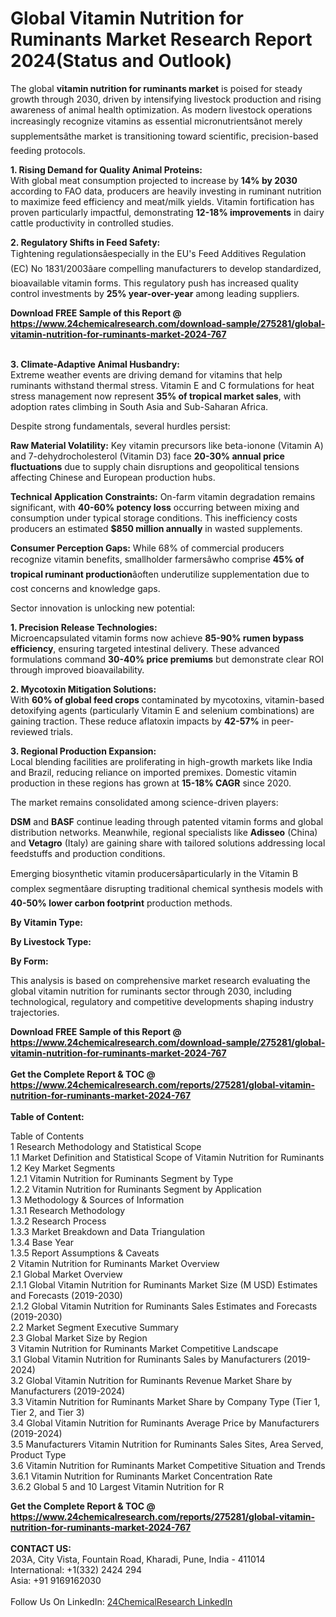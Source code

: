 <h1>Global Vitamin Nutrition for Ruminants Market Research Report 2024(Status and Outlook)</h1><p>The global <strong>vitamin nutrition for ruminants market</strong> is poised for steady growth through 2030, driven by intensifying livestock production and rising awareness of animal health optimization. As modern livestock operations increasingly recognize vitamins as essential micronutrientsânot merely supplementsâthe market is transitioning toward scientific, precision-based feeding protocols.</p><p><strong>1. Rising Demand for Quality Animal Proteins:</strong><br>
With global meat consumption projected to increase by <strong>14% by 2030</strong> according to FAO data, producers are heavily investing in ruminant nutrition to maximize feed efficiency and meat/milk yields. Vitamin fortification has proven particularly impactful, demonstrating <strong>12-18% improvements</strong> in dairy cattle productivity in controlled studies.</p><p><strong>2. Regulatory Shifts in Feed Safety:</strong><br>
Tightening regulationsâespecially in the EU's Feed Additives Regulation (EC) No 1831/2003âare compelling manufacturers to develop standardized, bioavailable vitamin forms. This regulatory push has increased quality control investments by <strong>25% year-over-year</strong> among leading suppliers.</p><div><b>Download FREE Sample of this Report @ 
            <a href="https://www.24chemicalresearch.com/download-sample/275281/global-vitamin-nutrition-for-ruminants-market-2024-767">
            https://www.24chemicalresearch.com/download-sample/275281/global-vitamin-nutrition-for-ruminants-market-2024-767</a></b></div><br><p><strong>3. Climate-Adaptive Animal Husbandry:</strong><br>
Extreme weather events are driving demand for vitamins that help ruminants withstand thermal stress. Vitamin E and C formulations for heat stress management now represent <strong>35% of tropical market sales</strong>, with adoption rates climbing in South Asia and Sub-Saharan Africa.</p><p>Despite strong fundamentals, several hurdles persist:</p><p><strong>Raw Material Volatility:</strong> Key vitamin precursors like beta-ionone (Vitamin A) and 7-dehydrocholesterol (Vitamin D3) face <strong>20-30% annual price fluctuations</strong> due to supply chain disruptions and geopolitical tensions affecting Chinese and European production hubs.</p><p><strong>Technical Application Constraints:</strong> On-farm vitamin degradation remains significant, with <strong>40-60% potency loss</strong> occurring between mixing and consumption under typical storage conditions. This inefficiency costs producers an estimated <strong>$850 million annually</strong> in wasted supplements.</p><p><strong>Consumer Perception Gaps:</strong> While 68% of commercial producers recognize vitamin benefits, smallholder farmersâwho comprise <strong>45% of tropical ruminant production</strong>âoften underutilize supplementation due to cost concerns and knowledge gaps.</p><p>Sector innovation is unlocking new potential:</p><p><strong>1. Precision Release Technologies:</strong><br>
Microencapsulated vitamin forms now achieve <strong>85-90% rumen bypass efficiency</strong>, ensuring targeted intestinal delivery. These advanced formulations command <strong>30-40% price premiums</strong> but demonstrate clear ROI through improved bioavailability.</p><p><strong>2. Mycotoxin Mitigation Solutions:</strong><br>
With <strong>60% of global feed crops</strong> contaminated by mycotoxins, vitamin-based detoxifying agents (particularly Vitamin E and selenium combinations) are gaining traction. These reduce aflatoxin impacts by <strong>42-57%</strong> in peer-reviewed trials.</p><p><strong>3. Regional Production Expansion:</strong><br>
Local blending facilities are proliferating in high-growth markets like India and Brazil, reducing reliance on imported premixes. Domestic vitamin production in these regions has grown at <strong>15-18% CAGR</strong> since 2020.</p><p>The market remains consolidated among science-driven players:</p><p><strong>DSM</strong> and <strong>BASF</strong> continue leading through patented vitamin forms and global distribution networks. Meanwhile, regional specialists like <strong>Adisseo</strong> (China) and <strong>Vetagro</strong> (Italy) are gaining share with tailored solutions addressing local feedstuffs and production conditions.</p><p>Emerging biosynthetic vitamin producersâparticularly in the Vitamin B complex segmentâare disrupting traditional chemical synthesis models with <strong>40-50% lower carbon footprint</strong> production methods.</p><p><strong>By Vitamin Type:</strong></p><p><strong>By Livestock Type:</strong></p><p><strong>By Form:</strong></p><p>This analysis is based on comprehensive market research evaluating the global vitamin nutrition for ruminants sector through 2030, including technological, regulatory and competitive developments shaping industry trajectories.</p><div><b>Download FREE Sample of this Report @ 
            <a href="https://www.24chemicalresearch.com/download-sample/275281/global-vitamin-nutrition-for-ruminants-market-2024-767">
            https://www.24chemicalresearch.com/download-sample/275281/global-vitamin-nutrition-for-ruminants-market-2024-767</a></b></div><br><div><b>Get the Complete Report & TOC @ 
            <a href="https://www.24chemicalresearch.com/reports/275281/global-vitamin-nutrition-for-ruminants-market-2024-767">
            https://www.24chemicalresearch.com/reports/275281/global-vitamin-nutrition-for-ruminants-market-2024-767</a></b></div><br>
            <b>Table of Content:</b><p>Table of Contents<br />
1 Research Methodology and Statistical Scope<br />
1.1 Market Definition and Statistical Scope of Vitamin Nutrition for Ruminants<br />
1.2 Key Market Segments<br />
1.2.1 Vitamin Nutrition for Ruminants Segment by Type<br />
1.2.2 Vitamin Nutrition for Ruminants Segment by Application<br />
1.3 Methodology & Sources of Information<br />
1.3.1 Research Methodology<br />
1.3.2 Research Process<br />
1.3.3 Market Breakdown and Data Triangulation<br />
1.3.4 Base Year<br />
1.3.5 Report Assumptions & Caveats<br />
2 Vitamin Nutrition for Ruminants Market Overview<br />
2.1 Global Market Overview<br />
2.1.1 Global Vitamin Nutrition for Ruminants Market Size (M USD) Estimates and Forecasts (2019-2030)<br />
2.1.2 Global Vitamin Nutrition for Ruminants Sales Estimates and Forecasts (2019-2030)<br />
2.2 Market Segment Executive Summary<br />
2.3 Global Market Size by Region<br />
3 Vitamin Nutrition for Ruminants Market Competitive Landscape<br />
3.1 Global Vitamin Nutrition for Ruminants Sales by Manufacturers (2019-2024)<br />
3.2 Global Vitamin Nutrition for Ruminants Revenue Market Share by Manufacturers (2019-2024)<br />
3.3 Vitamin Nutrition for Ruminants Market Share by Company Type (Tier 1, Tier 2, and Tier 3)<br />
3.4 Global Vitamin Nutrition for Ruminants Average Price by Manufacturers (2019-2024)<br />
3.5 Manufacturers Vitamin Nutrition for Ruminants Sales Sites, Area Served, Product Type<br />
3.6 Vitamin Nutrition for Ruminants Market Competitive Situation and Trends<br />
3.6.1 Vitamin Nutrition for Ruminants Market Concentration Rate<br />
3.6.2 Global 5 and 10 Largest Vitamin Nutrition for R</p><div><b>Get the Complete Report & TOC @ 
            <a href="https://www.24chemicalresearch.com/reports/275281/global-vitamin-nutrition-for-ruminants-market-2024-767">
            https://www.24chemicalresearch.com/reports/275281/global-vitamin-nutrition-for-ruminants-market-2024-767</a></b></div><br><b>CONTACT US:</b><br>
            203A, City Vista, Fountain Road, Kharadi, Pune, India - 411014<br>
            International: +1(332) 2424 294<br>
            Asia: +91 9169162030 <br><br>
            Follow Us On LinkedIn: <a href="https://www.linkedin.com/company/24chemicalresearch/">24ChemicalResearch LinkedIn</a>